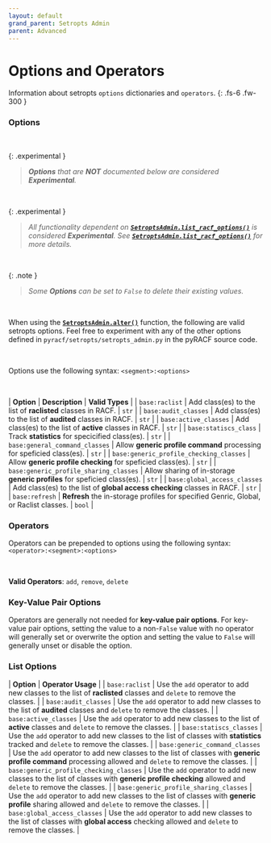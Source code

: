 ```yaml
---
layout: default
grand_parent: Setropts Admin
parent: Advanced
---
```


# Options and Operators

Information about setropts `options` dictionaries and `operators`.
{: .fs-6 .fw-300 }


### Options

&nbsp;

{: .experimental }
> _**Options** that are **NOT** documented below are considered **Experimental**._

&nbsp;

{: .experimental }
> _All functionality dependent on **[`SetroptsAdmin.list_racf_options()`](../../standard/list_racf_options#setroptsadminlist_racf_options)** is considered **Experimental**. See **[`SetroptsAdmin.list_racf_options()`](../../standard/list_racf_options#setroptsadminlist_racf_options)** for more details._

&nbsp;

{: .note }
> _Some **Options** can be set to `False` to delete their existing values._

&nbsp;

When using the **[`SetroptsAdmin.alter()`](../alter#setroptsadminalter)** function, the following are valid setropts options. Feel free to experiment with any of the other options defined in `pyracf/setropts/setropts_admin.py` in the pyRACF source code.

&nbsp;

Options use the following syntax: `<segment>:<options>`

&nbsp;

| **Option** | **Description** | **Valid Types** |
| `base:raclist` | Add class(es) to the list of **raclisted** classes in RACF.  | `str` |
| `base:audit_classes` | Add class(es) to the list of **audited** classes in RACF. | `str` |
| `base:active_classes` | Add class(es) to the list of **active** classes in RACF.  | `str` |
| `base:statiscs_class` | Track **statistics** for specicified class(es).  | `str` |
| `base:general_command_classes` | Allow **generic profile command** processing for speficied class(es). | `str` |
| `base:generic_profile_checking_classes` | Allow **generic profile checking** for speficied class(es). | `str` |
| `base:generic_profile_sharing_classes` | Allow sharing of in-storage **generic profiles** for speficied class(es). | `str` |
| `base:global_access_classes` | Add class(es) to the list of **global access checking** classes in RACF.  | `str` |
| `base:refresh` | **Refresh** the in-storage profiles for specified Genric, Global, or Raclist classes. | `bool` |

### Operators

Operators can be prepended to options using the following syntax: `<operator>:<segment>:<options>`

&nbsp;

**Valid Operators**: `add`, `remove`, `delete`

### Key-Value Pair Options

Operators are generally not needed for **key-value pair options**. For key-value pair options, setting the value to a non-`False` value with no operator will generally set or overwrite the option and setting the value to `False` will generally unset or disable the option.

### List Options

| **Option** | **Operator Usage** |
| `base:raclist` | Use the `add` operator to add new classes to the list of **raclisted** classes and `delete` to remove the classes.  |
| `base:audit_classes` | Use the `add` operator to add new classes to the list of **audited** classes and `delete` to remove the classes.  |
| `base:active_classes` | Use the `add` operator to add new classes to the list of **active** classes and `delete` to remove the classes.  |
| `base:statiscs_classes` | Use the `add` operator to add new classes to the list of classes with **statistics** tracked and `delete` to remove the classes.  |
| `base:generic_command_classes` | Use the `add` operator to add new classes to the list of classes with **generic profile command** processing allowed and `delete` to remove the classes.  |
| `base:generic_profile_checking_classes` | Use the `add` operator to add new classes to the list of classes with **generic profile checking** allowed and `delete` to remove the classes.  |
| `base:generic_profile_sharing_classes` | Use the `add` operator to add new classes to the list of classes with **generic profile** sharing allowed and `delete` to remove the classes.  |
| `base:global_access_classes` | Use the `add` operator to add new classes to the list of classes with **global access** checking allowed and `delete` to remove the classes.  |